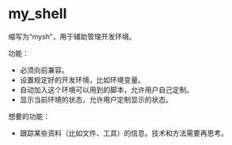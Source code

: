 # my_shell

缩写为“mysh”，用于辅助管理开发环境。

功能：
* 必须向前兼容。
* 设置规定好的开发环境，比如环境变量。
* 自动加入这个环境可以用到的脚本，允许用户自己定制。
* 显示当前环境的状态，允许用户定制显示的状态。

想要的功能：
* 跟踪某些资料（比如文件、工具）的信息。技术和方法需要再思考。
